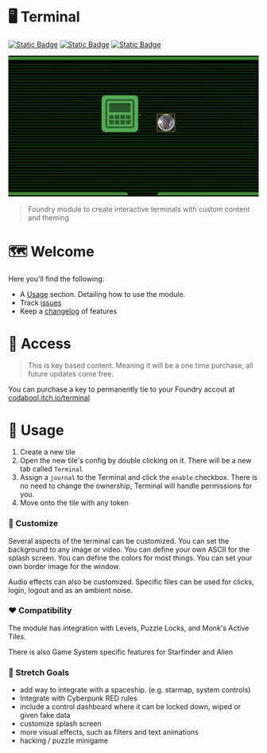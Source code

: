 # 🖥️ Terminal

[![Static Badge](https://img.shields.io/badge/Itch.io-CodaBool-red?style=flat-square&logo=itchdotio)](https://codabool.itch.io) [![Static Badge](https://img.shields.io/badge/Discord-CodaBool-blue?style=flat-square&logo=discord)](https://discord.gg/foundryvtt) [![Static Badge](https://img.shields.io/badge/Foundry%20Verfied%20Version-12-brightgreen?style=flat-square&logo=checkmarx)](https://github.com/CodaBool/terminal/issues)

![Preview Video](https://raw.githubusercontent.com/CodaBool/terminal/main/img/preview.gif)

> Foundry module to create interactive terminals with custom content and theming

# 🗺️ Welcome
Here you'll find the following:

- A [Usage](https://github.com/CodaBool/terminal#-usage) section. Detailing how to use the module.
- Track [issues](https://github.com/CodaBool/terminal/issues)
- Keep a [changelog](https://github.com/CodaBool/terminal/blob/main/changelog.md) of features

# 🔑 Access
> This is key based content. Meaning it will be a one time purchase, all future updates come free.

You can purchase a key to permanently tie to your Foundry accout at [codabool.itch.io/terminal](https://codabool.itch.io/terminal)

# 🔨 Usage
1. Create a new tile
2. Open the new tile's config by double clicking on it. There will be a new tab called `Terminal`
3. Assign a `journal` to the Terminal and click the `enable` checkbox. There is no need to change the ownership, Terminal will handle permissions for you.
4. Move onto the tile with any token

### 🎨 Customize
Several aspects of the terminal can be customized. You can set the background to any image or video. You can define your own ASCII for the splash screen. You can define the colors for most things. You can set your own border image for the window.

Audio effects can also be customized. Specific files can be used for clicks, login, logout and as an ambient noise.

### ❤️ Compatibility
The module has integration with Levels, Puzzle Locks, and Monk's Active Tiles.

There is also Game System specific features for Starfinder and Alien

### 🎈 Stretch Goals
- add way to integrate with a spaceship. (e.g. starmap, system controls)
- Integrate with Cyberpunk RED rules
- include a control dashboard where it can be locked down, wiped or given fake data
- customize splash screen
- more visual effects, such as filters and text animations
- hacking / puzzle minigame
